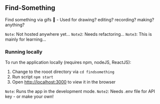 ## Find-Something

Find something via gifs 📼 - Used for drawing? editing? recording? making? anything?

`Note`: Not hosted anywhere yet...
`Note2`: Needs refactoring...
`Note3`: This is mainly for learning...

### Running locally

To run the application locally (requires npm, nodeJS, ReactJS):

1. Change to the rooot directory via `cd findsomething`
2. Run script `npm start`
3. Open [http://localhost:3000](http://localhost:3000) to view it in the browser

`Note`: Runs the app in the development mode.
`Note2`: Needs .env file for API key - or make your own!
